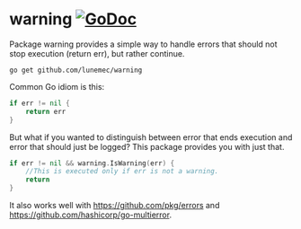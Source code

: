 # warning [![GoDoc](https://godoc.org/github.com/lunemec/warning?status.svg)](http://godoc.org/github.com/lunemec/warning)
Package warning provides a simple way to handle errors that should not stop
execution (return err), but rather continue.

`go get github.com/lunemec/warning`

Common Go idiom is this:
```go
if err != nil {
    return err
}
```

But what if you wanted to distinguish between error that ends execution and
error that should just be logged?
This package provides you with just that.

```go
if err != nil && warning.IsWarning(err) {
	//This is executed only if err is not a warning.
	return
}
```

It also works well with https://github.com/pkg/errors and https://github.com/hashicorp/go-multierror.
